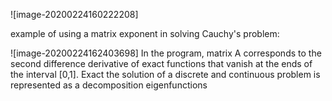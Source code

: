 ![image-20200224160222208]

example of using a matrix exponent in solving
Cauchy's problem:



![image-20200224162403698]
In the program, matrix A corresponds to the second difference derivative of
exact functions that vanish at the ends of the interval [0,1]. Exact
the solution of a discrete and continuous problem is represented as a decomposition
eigenfunctions
